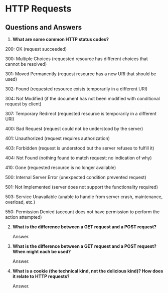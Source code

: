 # HTTP Requests 
## Questions and Answers

1. **What are some common HTTP status codes?**

  200: OK (request succeeded)

  300: Multiple Choices (requested resource has different choices that cannot be resolved)
  
  301: Moved Permanently (request resource has a new URI that should be used) 
  
  302: Found (requested resource exists temporarily in a different URI)
  
  304: Not Modified (if the document has not been modified with conditional request by client)
  
  307: Temporary Redirect (requested resource is temporarily in a different URI)
  
  400: Bad Request (request could not be understood by the server)
 
  401: Unauthorized (request requires authorization)
  
  403: Forbidden (request is understood but the server refuses to fulfill it)
  
  404: Not Found (nothing found to match request; no indication of why)
  
  410: Gone (requested resource is no longer available)
  
  500: Internal Server Error (unexpected condition prevented request)
  
  501: Not Implemented (server does not support the functionality required)
  
  503: Service Unavailable (unable to handle from server crash, maintenance, overload, etc.)
  
  550: Permission Denied (account does not have permission to perform the action attempted)


2. **What is the difference between a GET request and a POST request?**

	Answer. 

3. **What is the difference between a GET request and a POST request? When might each be used?**

	Answer. 

4. **What is a cookie (the technical kind, not the delicious kind)? How does it relate to HTTP requests?**

	Answer. 